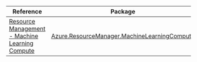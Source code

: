 | Reference | Package | Source |
|---|---|---|
|[Resource Management - Machine Learning Compute](resourcemanager.machinelearningcompute-readme.md)|[Azure.ResourceManager.MachineLearningCompute](https://www.nuget.org/packages/Azure.ResourceManager.MachineLearningCompute)|[Github](https://github.com/Azure/azure-sdk-for-net/blob/main/sdk/machinelearningcompute/Azure.ResourceManager.MachineLearningCompute)|
